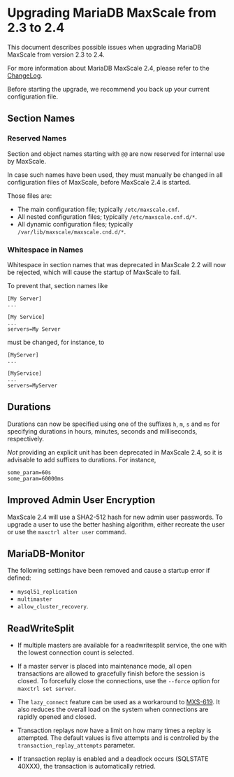 # Upgrading MariaDB MaxScale from 2.3 to 2.4

This document describes possible issues when upgrading MariaDB
MaxScale from version 2.3 to 2.4.

For more information about MariaDB MaxScale 2.4, please refer
to the [ChangeLog](../Changelog.md).

Before starting the upgrade, we recommend you back up your current
configuration file.

## Section Names

### Reserved Names

Section and object names starting with `@@` are now reserved for
internal use by MaxScale.

In case such names have been used, they must manually be changed
in all configuration files of MaxScale, before MaxScale 2.4 is started.

Those files are:

* The main configuration file; typically `/etc/maxscale.cnf`.
* All nested configuration files; typically `/etc/maxscale.cnf.d/*`.
* All dynamic configuration files; typically `/var/lib/maxscale/maxscale.cnd.d/*`.

### Whitespace in Names

Whitespace in section names that was deprecated in MaxScale 2.2 will now be
rejected, which will cause the startup of MaxScale to fail.

To prevent that, section names like
```
[My Server]
...

[My Service]
...
servers=My Server
```
must be changed, for instance, to
```
[MyServer]
...

[MyService]
...
servers=MyServer
```

## Durations

Durations can now be specified using one of the suffixes `h`, `m`, `s`
and `ms` for specifying durations in hours, minutes, seconds and
milliseconds, respectively.

_Not_ providing an explicit unit has been deprecated in MaxScale 2.4,
so it is advisable to add suffixes to durations. For instance,
```
some_param=60s
some_param=60000ms
```

## Improved Admin User Encryption

MaxScale 2.4 will use a SHA2-512 hash for new admin user passwords. To upgrade a
user to use the better hashing algorithm, either recreate the user or use the
`maxctrl alter user` command.

## MariaDB-Monitor

The following settings have been removed and cause a startup error
if defined:

* `mysql51_replication`
* `multimaster`
* `allow_cluster_recovery`.

## ReadWriteSplit

* If multiple masters are available for a readwritesplit service, the one with
  the lowest connection count is selected.

* If a master server is placed into maintenance mode, all open transactions are
  allowed to gracefully finish before the session is closed. To forcefully close
  the connections, use the `--force` option for `maxctrl set server`.

* The `lazy_connect` feature can be used as a workaround to
  [MXS-619](https://jira.mariadb.org/browse/MXS-619). It also reduces the
  overall load on the system when connections are rapidly opened and closed.

* Transaction replays now have a limit on how many times a replay is
  attempted. The default values is five attempts and is controlled by the
  `transaction_replay_attempts` parameter.

* If transaction replay is enabled and a deadlock occurs (SQLSTATE 40XXX), the
  transaction is automatically retried.

